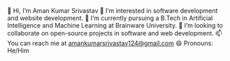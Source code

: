 👋 Hi, I’m Aman Kumar Srivastav
👀 I’m interested in software development and website development.
🌱 I’m currently pursuing a B.Tech in Artificial Intelligence and Machine Learning at Brainware University.
💞️ I’m looking to collaborate on open-source projects in software and web development.
📫 You can reach me at amankumarsrivastav124@gmail.com
😄 Pronouns: He/Him

<!---
AmanStarLitePro/AmanStarLitePro is a ✨ special ✨ repository because its `README.md` (this file) appears on your GitHub profile.
You can click the Preview link to take a look at your changes.
--->
